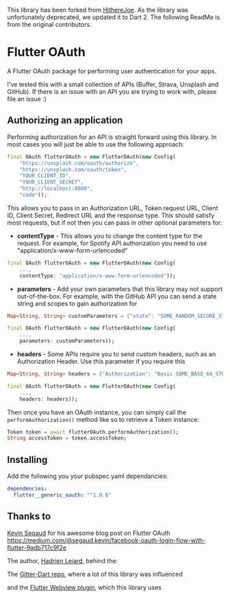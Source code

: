 This library has been forked from [HithereJoe](https://github.com/hitherejoe/FlutterOAuth). As the library was unfortunately deprecated, we updated it to Dart 2. The following ReadMe is from the original contributors. 

# Flutter OAuth

A Flutter OAuth package for performing user authentication for your apps.

I've tested this with a small collection of APIs (Buffer, Strava, Unsplash and GitHub). If there
is an issue with an API you are trying to work with, please file an issue :)

## Authorizing an application

Performing authorization for an API is straight forward using this library. In most cases you
will just be able to use the following approach:

```dart
final OAuth flutterOAuth = new FlutterOAuth(new Config(
    "https://unsplash.com/oauth/authorize",
    "https://unsplash.com/oauth/token",
    "YOUR_CLIENT_ID",
    "YOUR_CLIENT_SECRET",
    "http://localhost:8080",
    "code"));
```

This allows you to pass in an Authorization URL, Token request URL, Client ID, Client Secret,
Redirect URL and the response type. This should satisfy most requests, but if not then you can pass
in other optional parameters for:

- __contentType__ - This allows you to change the content type for the request. For example, for Spotify
API authorization you need to use "application/x-www-form-urlencoded"

```dart
final OAuth flutterOAuth = new FlutterOAuth(new Config(
    ...,
    contentType: "application/x-www-form-urlencoded"));
```

- __parameters__ - Add your own parameters that this library may not support out-of-the-box. For example,
with the GitHub API you can send a state string and scopes to gain authorization for

```dart
Map<String, String> customParameters = {"state": "SOME_RANDOM_SECURE_STRING", "scope": "public_repo"};

final OAuth flutterOAuth = new FlutterOAuth(new Config(
    ...,
    parameters: customParameters));
```

- __headers__ - Some APIs require you to send custom headers, such as an Authorization Header. Use this
parameter if you require this

```dart
Map<String, String> headers = {"Authorization": "Basic SOME_BASE_64_STRING"};

final OAuth flutterOAuth = new FlutterOAuth(new Config(
    ...,
    headers: headers));
```

Then once you have an OAuth instance, you can simply call the `performAuthorization()` method like so to retrieve a Token instance:

```dart
Token token = await flutterOAuth.performAuthorization();
String accessToken = token.accessToken;
```
    
## Installing

Add the following you your pubspec.yaml dependancies:

```yaml
dependencies:
  flutter__generic_oauth: "^1.0.0"
```

## Thanks to

[Kevin Seqaud](https://medium.com/@segaud.kevin/facebook-oauth-login-flow-with-flutter-9adb717c9f2e) for his awesome blog post on Flutter OAuth https://medium.com/@segaud.kevin/facebook-oauth-login-flow-with-flutter-9adb717c9f2e

The author, [Hadrien Lejard](https://twitter.com/hadrienlejard), behind the:

The [Gitter-Dart repo](https://github.com/dart-flitter/gitter_dart), where a lot of this library was influenced

and the [Flutter Webview plugin](https://github.com/dart-flitter/flutter_webview_plugin), which this library uses

